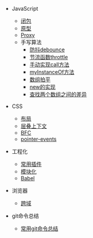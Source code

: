 - JavaScript
  - [闭包](closure.md)
  - [原型](prototype.md)
  - [Proxy](JS/Proxy.md)
  - 手写算法
    - [防抖debounce](algorithm/debounce.md)
    - [节流函数throttle](algorithm/throttle.md)
    - [手动实现call方法](algorithm/myCall.md)
    - [myInstanceOf方法](algorithm/myInstanceof.md)
    - [数组拍平](algorithm/数组拍平.md)
    - [new的实现](algorithm/new.md)
    - [查找两个数组之间的差异](algorithm/difference.md)
    <!-- - [手动实现深拷贝](algorithm/deepClone.md) -->

- CSS
  - [布局](layout.md)
  - [层叠上下文](CSS/层叠上下文.md)
  - [BFC](CSS/BFC.md)
  - [pointer-events](CSS/pointer-events.md)
  <!-- - [属性选择器](CSS/属性选择器.md) -->

- 工程化
  - [常用插件](工程化/前端常用资源收集.md)
  - [模块化](工程化/模块化.md)
  - [Babel](工程化/Babel.md)

- 浏览器
  - [跨域](浏览器/跨域.md)

- git命令总结
  - [常用git命令总结](git/index.md)